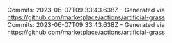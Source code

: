 Commits: 2023-06-07T09:33:43.638Z - Generated via https://github.com/marketplace/actions/artificial-grass
<br>
Commits: 2023-06-07T09:33:43.638Z - Generated via https://github.com/marketplace/actions/artificial-grass
<br>
